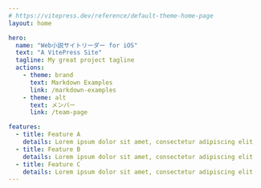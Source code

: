```yaml
---
# https://vitepress.dev/reference/default-theme-home-page
layout: home

hero:
  name: "Web小説サイトリーダー for iOS"
  text: "A VitePress Site"
  tagline: My great project tagline
  actions:
    - theme: brand
      text: Markdown Examples
      link: /markdown-examples
    - theme: alt
      text: メンバー
      link: /team-page

features:
  - title: Feature A
    details: Lorem ipsum dolor sit amet, consectetur adipiscing elit
  - title: Feature B
    details: Lorem ipsum dolor sit amet, consectetur adipiscing elit
  - title: Feature C
    details: Lorem ipsum dolor sit amet, consectetur adipiscing elit
---
```

